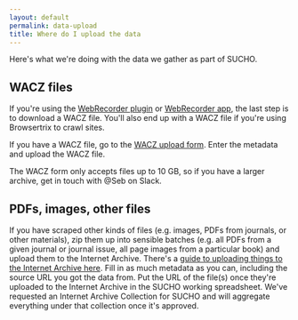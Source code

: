 ```yaml
---
layout: default
permalink: data-upload
title: Where do I upload the data
---
```


Here's what we're doing with the data we gather as part of SUCHO.

## WACZ files
If you're using the [WebRecorder plugin](/webrecorder-plugin-instructions) or [WebRecorder app](/archivewebpage-app-instructions), the last step is to download a WACZ file. You'll also end up with a WACZ file if you're using Browsertrix to crawl sites.

If you have a WACZ file, go to the [WACZ upload form](https://forms.gle/N18MxWgoHtPB2xpz8). Enter the metadata and upload the WACZ file.

The WACZ form only accepts files up to 10 GB, so if you have a larger archive, get in touch with @Seb on Slack.

## PDFs, images, other files
If you have scraped other kinds of files (e.g. images, PDFs from journals, or other materials), zip them up into sensible batches (e.g. all PDFs from a given journal or journal issue, all page images from a particular book) and upload them to the Internet Archive. There's a [guide to uploading things to the Internet Archive here](https://help.archive.org/hc/en-us/articles/360002360111-Uploading-A-Basic-Guide). Fill in as much metadata as you can, including the source URL you got the data from. Put the URL of the file(s) once they're uploaded to the Internet Archive in the SUCHO working spreadsheet. We've requested an Internet Archive Collection for SUCHO and will aggregate everything under that collection once it's approved.